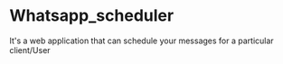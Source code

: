 # Whatsapp_scheduler
It's a web application that can schedule your messages for a particular client/User
